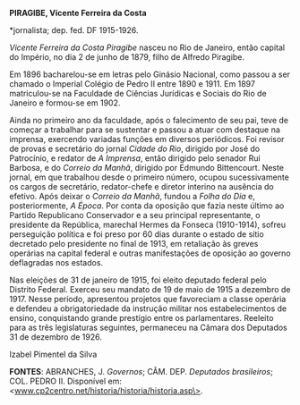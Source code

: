 **PIRAGIBE, Vicente Ferreira da Costa**

\*jornalista; dep. fed. DF 1915-1926.

*Vicente Ferreira da Costa Piragibe* nasceu no Rio de Janeiro, então
capital do Império, no dia 2 de junho de 1879, filho de Alfredo
Piragibe.

Em 1896 bacharelou-se em letras pelo Ginásio Nacional, como passou a ser
chamado o Imperial Colégio de Pedro II entre 1890 e 1911. Em 1897
matriculou-se na Faculdade de Ciências Jurídicas e Sociais do Rio de
Janeiro e formou-se em 1902.

Ainda no primeiro ano da faculdade, após o falecimento de seu pai, teve
de começar a trabalhar para se sustentar e passou a atuar com destaque
na imprensa, exercendo variadas funções em diversos periódicos. Foi
revisor de provas e secretário do jornal *Cidade do Rio*, dirigido por
José do Patrocínio, e redator de *A Imprensa*, então dirigido pelo
senador Rui Barbosa, e do *Correio da Manhã*, dirigido por Edmundo
Bittencourt. Neste jornal, em que trabalhou desde o primeiro número,
ocupou sucessivamente os cargos de secretário, redator-chefe e diretor
interino na ausência do efetivo. Após deixar o *Correio da Manhã*,
fundou a *Folha do Dia* e, posteriormente, *A Época*. Por conta da
oposição que fazia neste último ao Partido Republicano Conservador e a
seu principal representante, o presidente da República, marechal Hermes
da Fonseca (1910-1914), sofreu perseguição política e foi preso por 60
dias durante o estado de sítio decretado pelo presidente no final de
1913, em retaliação às greves operárias na capital federal e outras
manifestações de oposição ao governo deflagradas nos estados.

Nas eleições de 31 de janeiro de 1915, foi eleito deputado federal pelo
Distrito Federal. Exerceu seu mandato de 19 de maio de 1915 a dezembro
de 1917. Nesse período, apresentou projetos que favoreciam a classe
operária e defendeu a obrigatoriedade da instrução militar nos
estabelecimentos de ensino, conquistando grande prestígio entre os
parlamentares. Reeleito para as três legislaturas seguintes, permaneceu
na Câmara dos Deputados 31 de dezembro de 1926.

Izabel Pimentel da Silva

**FONTES**: ABRANCHES, J. *Governos*; CÂM. DEP. *Deputados brasileiros*;
COL. PEDRO II. Disponível em:
\<www.cp2centro.net/historia/historia/historia.asp\>.
